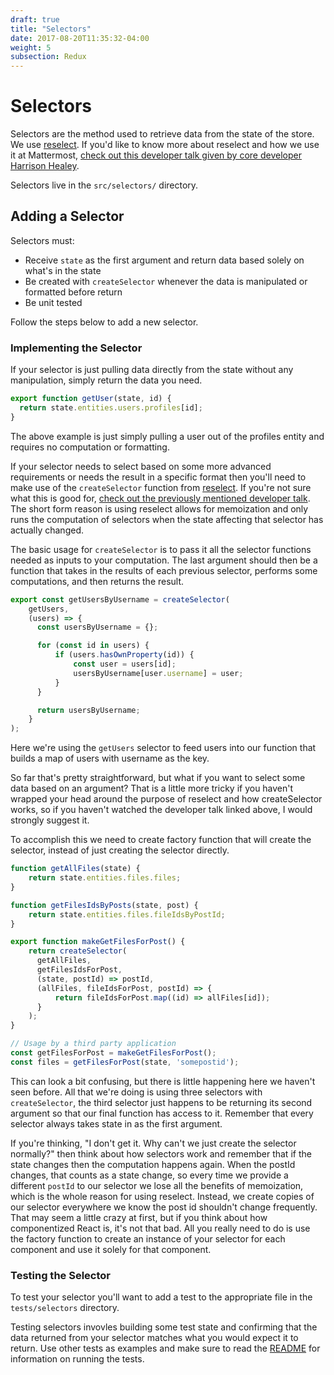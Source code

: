 ```yaml
---
draft: true
title: "Selectors"
date: 2017-08-20T11:35:32-04:00
weight: 5
subsection: Redux
---
```


# Selectors

Selectors are the method used to retrieve data from the state of the store. We use [reselect](https://github.com/reactjs/reselect). If you'd like to know more about reselect and how we use it at Mattermost, [check out this developer talk given by core developer Harrison Healey](https://www.youtube.com/watch?v=6N2X7gEwmaQ).

Selectors live in the `src/selectors/` directory.

## Adding a Selector

Selectors must:

* Receive `state` as the first argument and return data based solely on what's in the state
* Be created with `createSelector` whenever the data is manipulated or formatted before return
* Be unit tested

Follow the steps below to add a new selector.

### Implementing the Selector

If your selector is just pulling data directly from the state without any manipulation, simply return the data you need.


```javascript
export function getUser(state, id) {
  return state.entities.users.profiles[id];
}
```

The above example is just simply pulling a user out of the profiles entity and requires no computation or formatting.

If your selector needs to select based on some more advanced requirements or needs the result in a specific format then you'll need to make use of the `createSelector` function from [reselect](https://github.com/reactjs/reselect). If you're not sure what this is good for, [check out the previously mentioned developer talk](https://www.youtube.com/watch?v=6N2X7gEwmaQ). The short form reason is using reselect allows for memoization and only runs the computation of selectors when the state affecting that selector has actually changed.

The basic usage for `createSelector` is to pass it all the selector functions needed as inputs to your computation. The last argument should then be a function that takes in the results of each previous selector, performs some computations, and then returns the result.

```javascript
export const getUsersByUsername = createSelector(
    getUsers,
    (users) => {
      const usersByUsername = {};

      for (const id in users) {
          if (users.hasOwnProperty(id)) {
              const user = users[id];
              usersByUsername[user.username] = user;
          }
      }

      return usersByUsername;
    }
);
```

Here we're using the `getUsers` selector to feed users into our function that builds a map of users with username as the key.

So far that's pretty straightforward, but what if you want to select some data based on an argument? That is a little more tricky if you haven't wrapped your head around the purpose of reselect and how createSelector works, so if you haven't watched the developer talk linked above, I would strongly suggest it.

To accomplish this we need to create factory function that will create the selector, instead of just creating the selector directly.

```javascript
function getAllFiles(state) {
    return state.entities.files.files;
}

function getFilesIdsByPosts(state, post) {
    return state.entities.files.fileIdsByPostId;
}

export function makeGetFilesForPost() {
    return createSelector(
      getAllFiles,
      getFilesIdsForPost,
      (state, postId) => postId,
      (allFiles, fileIdsForPost, postId) => {
          return fileIdsForPost.map((id) => allFiles[id]);
      }
    );
}

// Usage by a third party application
const getFilesForPost = makeGetFilesForPost();
const files = getFilesForPost(state, 'somepostid');
```

This can look a bit confusing, but there is little happening here we haven't seen before. All that we're doing is using three selectors with `createSelector`, the third selector just happens to be returning its second argument so that our final function has access to it. Remember that every selector always takes state in as the first argument.

If you're thinking, "I don't get it. Why can't we just create the selector normally?" then think about how selectors work and remember that if the state changes then the computation happens again. When the postId changes, that counts as a state change, so every time we provide a different `postId` to our selector we lose all the benefits of memoization, which is the whole reason for using reselect. Instead, we create copies of our selector everywhere we know the post id shouldn't change frequently. That may seem a little crazy at first, but if you think about how componentized React is, it's not that bad. All you really need to do is use the factory function to create an instance of your selector for each component and use it solely for that component.

### Testing the Selector

To test your selector you'll want to add a test to the appropriate file in the `tests/selectors` directory.

Testing selectors invovles building some test state and confirming that the data returned from your selector matches what you would expect it to return. Use other tests as examples and make sure to read the [README](https://github.com/mattermost/mattermost-redux/blob/master/README.md) for information on running the tests.
